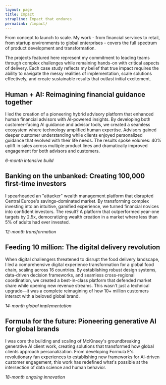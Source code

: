 ```yaml
---
layout: page
title: Impact
strapline: Impact that endures
permalink: /impact/
---
```


From concept to launch to scale. My work - from financial services to retail, from startup environments to global enterprises - covers the full spectrum of product development and transformation.

The projects featured here represent my commitment to leading teams through complex challenges while remaining hands-on with critical aspects of delivery. Each case study reflects my belief that true impact requires the ability to navigate the messy realities of implementation, scale solutions effectively, and create sustainable results that outlast initial excitement.

## Human + AI: Reimagining financial guidance together

I led the creation of a pioneering hybrid advisory platform that enhanced human financial advisors with AI-powered insights. By developing both customer-facing AI guidance and advisor tools, we created a seamless ecosystem where technology amplified human expertise. Advisors gained deeper customer understanding while clients enjoyed personalized guidance that evolved with their life needs. The results spoke volumes: 40% uplift in sales across multiple product lines and dramatically improved engagement for both advisors and customers.

_6-month intensive build_

## Banking on the unbanked: Creating 100,000 first-time investors

I spearheaded an "attacker" wealth management platform that disrupted Central Europe's savings-dominated market. By transforming complex investing into an intuitive, gamified experience, we turned financial novices into confident investors. The result? A platform that outperformed year-one targets by 2.5x, democratizing wealth creation in a market where less than 5% of adults had ever invested.

_12-month transformation_

## Feeding 10 million: The digital delivery revolution

When digital challengers threatened to disrupt the food delivery landscape, I led a comprehensive digital experience transformation for a global food chain, scaling across 16 countries. By establishing robust design systems, data-driven decision frameworks, and seamless cross-regional coordination, we created a best-in-class platform that defended market share while opening new revenue streams. This wasn't just a technical upgrade—it was a complete reimagining of how 10+ million customers interact with a beloved global brand.

_14-month global implementation_

## Formula for the future: Pioneering generative AI for global brands

I was core the building and scaling of McKinsey's groundbreaking generative AI client work, creating solutions that transformed how global clients approach personalization. From developing Formula E's revolutionary fan experiences to establishing new frameworks for AI-driven customer engagement, this work has redefined what's possible at the intersection of data science and human behavior.

_18-month ongoing innovation_
